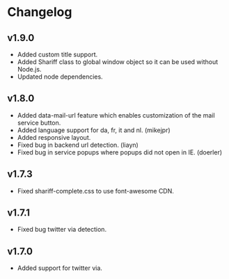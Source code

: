 # Changelog

## v1.9.0
* Added custom title support.
* Added Shariff class to global window object so it can be used without Node.js.
* Updated node dependencies.

## v1.8.0
* Added data-mail-url feature which enables customization of the mail service button.
* Added language support for da, fr, it and nl. (mikejpr)
* Added responsive layout.
* Fixed bug in backend url detection. (liayn)
* Fixed bug in service popups where popups did not open in IE. (doerler)
 
## v1.7.3
* Fixed shariff-complete.css to use font-awesome CDN.

## v1.7.1
* Fixed bug twitter via detection.

## v1.7.0
* Added support for twitter via.
